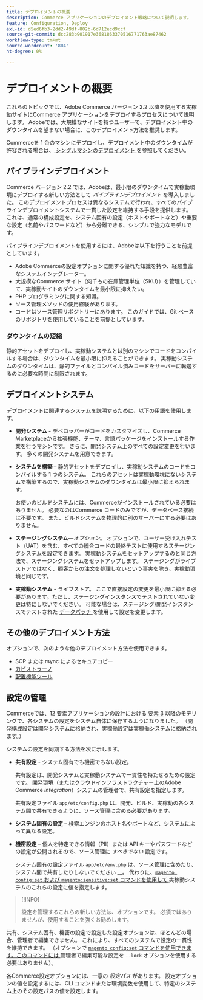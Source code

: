 ```yaml
---
title: デプロイメントの概要
description: Commerce アプリケーションのデプロイメント戦略について説明します。
feature: Configuration, Deploy
exl-id: d5ed6fb3-2dd2-49df-802b-6d712ecd9ccf
source-git-commit: dcc283b901917e3681863370516771763ae87462
workflow-type: tm+mt
source-wordcount: '804'
ht-degree: 0%

---
```


# デプロイメントの概要

これらのトピックでは、Adobe Commerce バージョン 2.2 以降を使用する実稼動サイトにCommerce アプリケーションをデプロイするプロセスについて説明します。 Adobeでは、大規模なサイトを持つユーザーで、デプロイメント中のダウンタイムを望まない場合に、このデプロイメント方法を推奨します。

Commerceを 1 台のマシンにデプロイし、デプロイメント中のダウンタイムが許容される場合は、[ シングルマシンのデプロイメント ](../deployment/single-machine.md) を参照してください。

## パイプラインデプロイメント

Commerce バージョン 2.2 では、Adobeは、最小限のダウンタイムで実稼動環境にデプロイする新しい方法として _パイプラインデプロイメント_ を導入しました。 このデプロイメントプロセスは異なるシステムで行われ、すべてのパイプラインデプロイメントシステムで一貫した設定を維持する手段を提供します。 これは、通常の構成設定を、システム固有の設定（ホストやポートなど）や重要な設定（名前やパスワードなど）から分離できる、シンプルで強力なモデルです。

パイプラインデプロイメントを使用するには、Adobeは以下を行うことを前提としています。

- Adobe Commerceの設定オプションに関する優れた知識を持つ、経験豊富なシステムインテグレーター。
- 大規模なCommerce サイト（何千もの在庫管理単位（SKU））を管理していて、実稼動サイトのダウンタイムを最小限に抑えたい。
- PHP プログラミングに関する知識。
- ソース管理メソッドの使用経験があります。
- コードはソース管理リポジトリーにあります。 このガイドでは、Git ベースのリポジトリを使用していることを前提としています。

### ダウンタイムの短縮

静的アセットをデプロイし、実稼動システムとは別のマシンでコードをコンパイルする場合は、ダウンタイムを最小限に抑えることができます。 実稼動システムのダウンタイムは、静的ファイルとコンパイル済みコードをサーバーに転送するのに必要な時間に制限されます。

## デプロイメントシステム

デプロイメントに関連するシステムを説明するために、以下の用語を使用します。

- **開発システム** - デベロッパーがコードをカスタマイズし、Commerce Marketplaceから拡張機能、テーマ、言語パッケージをインストールする作業を行うマシンです。 さらに、開発システム上のすべての設定変更を行います。 多くの開発システムを用意できます。

- **システムを構築** – 静的アセットをデプロイし、実稼動システムのコードをコンパイルする 1 つのシステム。 これらのアセットは実稼動環境にないシステムで構築するので、実稼動システムのダウンタイムは最小限に抑えられます。

  お使いのビルドシステムには、Commerceがインストールされている必要はありません。 必要なのはCommerce コードのみですが、データベース接続は不要です。 また、ビルドシステムを物理的に別のサーバーにする必要はありません。

- **ステージングシステム**—_オプション_。 オプションで、ユーザー受け入れテスト（UAT）を含む、すべての統合コードの最終テストに使用するステージングシステムを設定できます。 実稼動システムをセットアップするのと同じ方法で、ステージングシステムをセットアップします。 ステージングがライブストアではなく、顧客からの注文を処理しないという事実を除き、実稼動環境と同じです。

- **実稼動システム** - ライブストア。 ここで直接設定の変更を最小限に抑える必要があります。ただし、ステージングインスタンスでテストされていない変更は特にしないでください。 可能な場合は、ステージング/開発インスタンスでテストされた [ データパッチ ](https://developer.adobe.com/commerce/php/development/components/declarative-schema/patches/) を使用して設定を変更します。

## その他のデプロイメント方法

オプションで、次のような他のデプロイメント方法を使用できます。

- SCP または rsync によるセキュアコピー
- [ カピストラーノ ](https://capistranorb.com/documentation/overview/what-is-capistrano)
- [ 配置機能ツール ](https://deployer.org/)

## 設定の管理

Commerceでは、12 要素アプリケーションの設計における [ 要素 3](https://12factor.net/config) 以降のモデリングで、各システムの設定をシステム自体に保存するようになりました。 （開発構成設定は開発システムに格納され、実稼働設定は実稼働システムに格納されます。）

システムの設定を同期する方法を次に示します。

- **共有設定** - システム固有でも機密でもない設定。

  共有設定は、開発システムと実稼動システムで一貫性を持たせるための設定です。 開発環境（またはクラウドインフラストラクチャー上のAdobe Commerce _integration_）システムの管理者で、共有設定を指定します。

  共有設定ファイル `app/etc/config.php` は、開発、ビルド、実稼動の各システム間で共有できるように、ソース管理に含める必要があります。

- **システム固有の設定** – 検索エンジンのホスト名やポートなど、システムによって異なる設定。

- **機密設定** – 個人を特定できる情報（PII）または API キーやパスワードなどの設定が公開されるので、ソース管理に _すべきでない_ 設定です。

  システム固有の設定ファイル `app/etc/env.php` は、ソース管理に含めたり、システム間で共有したりしないでください __。 代わりに、[`magento config:set` および `magento:sensitive:set` コマンドを使用して ](../cli/set-configuration-values.md) 実稼動システムのこれらの設定に値を指定します。

>[!INFO]
>
>設定を管理するこれらの新しい方法は、オプションです。 必須ではありませんが、使用することを強くお勧めします。

共有、システム固有、機密の設定で設定した設定オプションは、ほとんどの場合、管理者で編集できません。 これにより、すべてのシステムで設定の一貫性を維持できます。 （オプションで [`magento config:set` コマンドを使用できます。このコマンドには ](../cli/set-configuration-values.md) 管理者で編集可能な設定を `--lock` オプションを使用する必要はありません）。

各Commerce設定オプションには、一意の _設定パス_ があります。 設定オプションの値を設定するには、CLI コマンドまたは環境変数を使用して、特定のシステム上のその設定パスの値を設定します。

